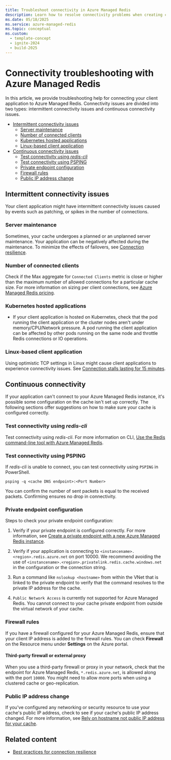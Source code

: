 ```yaml
---
title: Troubleshoot connectivity in Azure Managed Redis
description: Learn how to resolve connectivity problems when creating clients with Azure Managed Redis.
ms.date: 05/18/2025
ms.service: azure-managed-redis
ms.topic: conceptual
ms.custom:
  - template-concept
  - ignite-2024
  - build-2025
---
```


# Connectivity troubleshooting with Azure Managed Redis

In this article, we provide troubleshooting help for connecting your client application to Azure Managed Redis. Connectivity issues are divided into two types: intermittent connectivity issues and continuous connectivity issues.

- [Intermittent connectivity issues](#intermittent-connectivity-issues)
  - [Server maintenance](#server-maintenance)
  - [Number of connected clients](#number-of-connected-clients)
  - [Kubernetes hosted applications](#kubernetes-hosted-applications)
  - [Linux-based client application](#linux-based-client-application)
- [Continuous connectivity issues](#continuous-connectivity)
  - [Test connectivity using _redis-cli_](#test-connectivity-using-redis-cli)
  - [Test connectivity using PSPING](#test-connectivity-using-psping)
  - [Private endpoint configuration](#private-endpoint-configuration)
  - [Firewall rules](#third-party-firewall-or-external-proxy)
  - [Public IP address change](#public-ip-address-change)

## Intermittent connectivity issues

Your client application might have intermittent connectivity issues caused by events such as patching, or spikes in the number of connections.

### Server maintenance
Sometimes, your cache undergoes a planned or an unplanned server maintenance. Your application can be negatively affected during the maintenance. To minimize the effects of failovers, see [Connection resilience](best-practices-connection.md).

### Number of connected clients

Check if the Max aggregate for `Connected Clients` metric is close or higher than the maximum number of allowed connections for a particular cache size. For more information on sizing per client connections, see [Azure Managed Redis pricing](https://aka.ms/amrpricing).

### Kubernetes hosted applications

- If your client application is hosted on Kubernetes, check that the pod running the client application or the cluster nodes aren't under memory/CPU/Network pressure. A pod running the client application can be affected by other pods running on the same node and throttle Redis connections or IO operations.

### Linux-based client application

Using optimistic TCP settings in Linux might cause client applications to experience connectivity issues. See [Connection stalls lasting for 15 minutes](https://github.com/StackExchange/StackExchange.Redis/issues/1848#issuecomment-913064646).

## Continuous connectivity

If your application can't connect to your Azure Managed Redis instance, it's possible some configuration on the cache isn't set up correctly. The following sections offer suggestions on how to make sure your cache is configured correctly.

### Test connectivity using _redis-cli_

Test connectivity using _redis-cli_. For more information on CLI, [Use the Redis command-line tool with Azure Managed Redis](how-to-redis-cli-tool.md).

### Test connectivity using PSPING

If _redis-cli_ is unable to connect, you can test connectivity using `PSPING` in PowerShell.

```azurepowershell-interactive
psping -q <cache DNS endpoint>:<Port Number>
```

You can confirm the number of sent packets is equal to the received packets. Confirming ensures no drop in connectivity.

### Private endpoint configuration

Steps to check your private endpoint configuration:

1. Verify if your private endpoint is configured correctly. For more information, see [Create a private endpoint with a new Azure Managed Redis instance](private-link.md#create-a-virtual-network-with-a-subnet).

1. Verify if your application is connecting to `<instancename>.<region>.redis.azure.net` on port 10000. We recommend avoiding the use of `<instancename>.<region>.privatelink.redis.cache.windows.net` in the configuration or the connection string.

1. Run a command like `nslookup <hostname>` from within the VNet that is linked to the private endpoint to verify that the command resolves to the private IP address for the cache.

1. `Public Network Access` is currently not supported for Azure Managed Redis. You cannot connect to your cache private endpoint from outside the virtual network of your cache.

### Firewall rules

If you have a firewall configured for your Azure Managed Redis, ensure that your client IP address is added to the firewall rules. You can check **Firewall** on the Resource menu under **Settings** on the Azure portal.

#### Third-party firewall or external proxy

When you use a third-party firewall or proxy in your network, check that the endpoint for Azure Managed Redis, `*.redis.azure.net`, is allowed along with the port `10000`. You might need to allow more ports when using a clustered cache or geo-replication.

### Public IP address change

If you've configured any networking or security resource to use your cache's public IP address, check to see if your cache's public IP address changed. For more information, see [Rely on hostname not public IP address for your cache](best-practices-development.md#rely-on-hostname-not-public-ip-address).

## Related content

- [Best practices for connection resilience](best-practices-connection.md)

